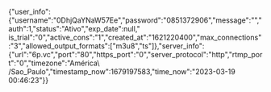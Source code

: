 {"user_info":{"username":"0DhjQaYNaW57Ee","password":"0851372906","message":"","auth":1,"status":"Ativo","exp_date":null," is_trial":"0","active_cons":"1","created_at":"1621220400","max_connections":"3","allowed_output_formats":["m3u8","ts"]},"server_info": {"url":"6p.vc","port":"80","https_port":"0","server_protocol":"http","rtmp_port":"0","timezone":"América\ /Sao_Paulo","timestamp_now":1679197583,"time_now":"2023-03-19 00:46:23"}}
